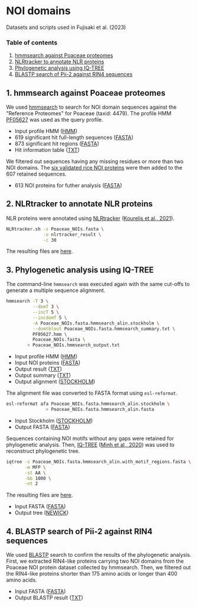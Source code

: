 # NOI domains

Datasets and scripts used in Fujisaki et al. (2023)

### Table of contents

1. [hmmsearch against Poaceae proteomes](https://github.com/YuSugihara/NOI_domains/tree/main#1-hmmsearch-against-poaceae-proteomes)
2. [NLRtracker to annotate NLR proteins](https://github.com/YuSugihara/NOI_domains/tree/main#2-nlrtracker-to-annotate-nlr-proteins)
3. [Phylogenetic analysis using IQ-TREE](https://github.com/YuSugihara/NOI_domains/tree/main#3-phylogenetic-analysis-using-iq-tree)
4. [BLASTP search of Pii-2 against RIN4 sequences](https://github.com/YuSugihara/NOI_domains/tree/main#4-blastp-search-of-pii-2-against-rin4-sequences)

## 1. hmmsearch against Poaceae proteomes

We used [hmmsearch](https://www.ebi.ac.uk/Tools/hmmer/search/hmmsearch) to search for NOI domain sequences against the "Reference Proteomes" for Poaceae (taxid: 4479). The profile HMM [PF05627](https://www.ebi.ac.uk/interpro/entry/pfam/PF05627) was used as the query profile.

- Input profile HMM ([HMM](https://github.com/YuSugihara/NOI_domains/blob/main/10_hmmsearch_RefProt_Poaceae/PF05627.hmm))
-	619 significant hit full-length sequences ([FASTA](https://github.com/YuSugihara/NOI_domains/blob/main/10_hmmsearch_RefProt_Poaceae/A1583BAC-4B06-11EE-ABCE-5F13FAE0C6C4.1-fullseq.fasta))
-	873 significant hit regions ([FASTA](https://github.com/YuSugihara/NOI_domains/blob/main/10_hmmsearch_RefProt_Poaceae/A1583BAC-4B06-11EE-ABCE-5F13FAE0C6C4.1.fasta))
-	Hit information table ([TXT](https://github.com/YuSugihara/NOI_domains/blob/main/10_hmmsearch_RefProt_Poaceae/A1583BAC-4B06-11EE-ABCE-5F13FAE0C6C4.1.tsv))

We filtered out sequences having any missing residues or more than two NOI domains. The [six validated rice NOI proteins](https://github.com/YuSugihara/NOI_domains/blob/main/10_hmmsearch_RefProt_Poaceae/rice_NOI_proteins.fasta) were then added to the 607 retained sequences.

- 613 NOI proteins for futher analysis ([FASTA](https://github.com/YuSugihara/NOI_domains/blob/main/10_hmmsearch_RefProt_Poaceae/Poaceae_NOIs.fasta))

## 2. NLRtracker to annotate NLR proteins

NLR proteins were annotated using [NLRtracker](https://github.com/slt666666/NLRtracker) ([Kourelis et al., 2021](https://doi.org/10.1371/journal.pbio.3001124)).

```bash
NLRtracker.sh -s Poaceae_NOIs.fasta \
              -o nlrtracker_result \
              -c 30
```

The resulting files are [here](https://github.com/YuSugihara/NOI_domains/blob/main/20_nlrtracker).

## 3. Phylogenetic analysis using IQ-TREE

The command-line ```hmmsearch``` was executed again with the same cut-offs to generate a multiple sequence alignment.

```bash
hmmsearch -T 3 \
          --domT 3 \
          --incT 5 \
          --incdomT 5 \
          -A Poaceae_NOIs.fasta.hmmsearch_alin.stockholm \
          --domtblout Poaceae_NOIs.fasta.hmmsearch_summary.txt \
          PF05627.hmm \
          Poaceae_NOIs.fasta \
        > Poaceae_NOIs.hmmsearch_output.txt
```

- Input profile HMM ([HMM](https://github.com/YuSugihara/NOI_domains/blob/main/10_hmmsearch_RefProt_Poaceae/PF05627.hmm))
- Input NOI proteins ([FASTA](https://github.com/YuSugihara/NOI_domains/blob/main/10_hmmsearch_RefProt_Poaceae/Poaceae_NOIs.fasta))
- Output result ([TXT](https://github.com/YuSugihara/NOI_domains/blob/main/30_iqtree/Poaceae_NOIs.hmmsearch_output.txt))
- Output summary ([TXT](https://github.com/YuSugihara/NOI_domains/blob/main/30_iqtree/Poaceae_NOIs.fasta.hmmsearch_summary.txt))
- Output alignment ([STOCKHOLM](https://github.com/YuSugihara/NOI_domains/blob/main/30_iqtree/Poaceae_NOIs.fasta.hmmsearch_alin.stockholm))

The alignment file was converted to FASTA format using ```esl-reformat```.

```bash
esl-reformat afa Poaceae_NOIs.fasta.hmmsearch_alin.stockholm \
               > Poaceae_NOIs.fasta.hmmsearch_alin.fasta
```

- Input Stockholm ([STOCKHOLM](https://github.com/YuSugihara/NOI_domains/blob/main/30_iqtree/Poaceae_NOIs.fasta.hmmsearch_alin.stockholm))
- Output FASTA ([FASTA](https://github.com/YuSugihara/NOI_domains/blob/main/30_iqtree/Poaceae_NOIs.fasta.hmmsearch_alin.fasta))

Sequences containing NOI motifs without any gaps were retained for phylogenetic analysis. Then, [IQ-TREE](http://www.iqtree.org) ([Minh et al., 2020](https://doi.org/10.1093/molbev/msaa015)) was used to reconstruct phylogenetic tree.

```bash
iqtree -s Poaceae_NOIs.fasta.hmmsearch_alin.with_motif_regions.fasta \
       -m MFP \
       -st AA \
       -bb 1000 \
       -nt 2
```

The resulting files are [here](https://github.com/YuSugihara/NOI_domains/tree/main/30_iqtree).

- Input FASTA ([FASTA](https://github.com/YuSugihara/NOI_domains/blob/main/30_iqtree/Poaceae_NOIs.fasta.hmmsearch_alin.with_motif_regions.fasta))
- Output tree ([NEWICK](https://github.com/YuSugihara/NOI_domains/blob/main/30_iqtree/Poaceae_NOIs.fasta.hmmsearch_alin.with_motif_regions.fasta.treefile))

## 4. BLASTP search of Pii-2 against RIN4 sequences

We used [BLASTP](https://blast.ncbi.nlm.nih.gov/Blast.cgi) search to confirm the results of the phylogenetic analysis. First, we extracted RIN4-like proteins carrying two NOI domains from the Poaceae NOI protein dataset collected by hmmsearch. Then, we filtered out the RIN4-like proteins shorter than 175 amino acids or longer than 400 amino acids. 

- Input FASTA ([FASTA](https://github.com/YuSugihara/NOI_domains/blob/main/40_blastp/Poaceae_RIN4s_max400min175.fasta))
- Output BLASTP result ([TXT](https://github.com/YuSugihara/NOI_domains/blob/main/40_blastp/Poaceae_RIN4s_max400min175.blast_result.txt))

